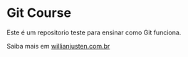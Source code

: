 # Git Course

Este é um repositorio teste para ensinar como Git funciona.

Saiba mais em [willianjusten.com.br](https://willianjusten.com.br)
